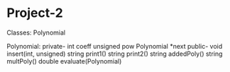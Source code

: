 # Project-2

Classes: Polynomial


Polynomial:
    private-
        int coeff
        unsigned pow
        Polynomial *next
    public-
        void insert(int, unsigned)
        string print1()
        string print2()
        string addedPoly()
        string multPoly()
        double evaluate(Polynomial)
